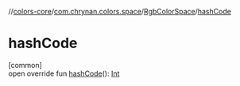 //[colors-core](../../../index.md)/[com.chrynan.colors.space](../index.md)/[RgbColorSpace](index.md)/[hashCode](hash-code.md)

# hashCode

[common]\
open override fun [hashCode](hash-code.md)(): [Int](https://kotlinlang.org/api/latest/jvm/stdlib/kotlin/-int/index.html)
